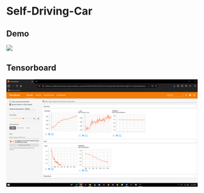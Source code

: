 # Self-Driving-Car
## Demo
<img src="ezgif.com-video-to-gif.gif" width="800"  />

## Tensorboard
<img src="Tensorboard.png" width="1000"  />
